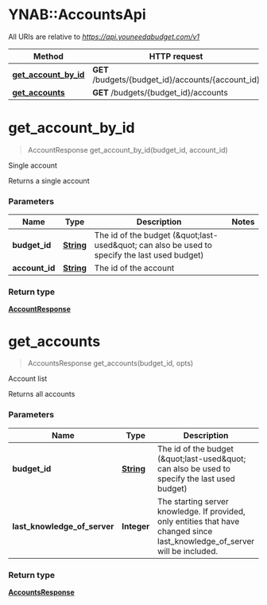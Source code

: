 # YNAB::AccountsApi

All URIs are relative to *https://api.youneedabudget.com/v1*

Method | HTTP request | Description
------------- | ------------- | -------------
[**get_account_by_id**](AccountsApi.md#get_account_by_id) | **GET** /budgets/{budget_id}/accounts/{account_id} | Single account
[**get_accounts**](AccountsApi.md#get_accounts) | **GET** /budgets/{budget_id}/accounts | Account list


# **get_account_by_id**
> AccountResponse get_account_by_id(budget_id, account_id)

Single account

Returns a single account

### Parameters

Name | Type | Description  | Notes
------------- | ------------- | ------------- | -------------
 **budget_id** | [**String**](.md)| The id of the budget (\&quot;last-used\&quot; can also be used to specify the last used budget) | 
 **account_id** | [**String**](.md)| The id of the account | 

### Return type

[**AccountResponse**](AccountResponse.md)

# **get_accounts**
> AccountsResponse get_accounts(budget_id, opts)

Account list

Returns all accounts

### Parameters

Name | Type | Description  | Notes
------------- | ------------- | ------------- | -------------
 **budget_id** | [**String**](.md)| The id of the budget (\&quot;last-used\&quot; can also be used to specify the last used budget) | 
 **last_knowledge_of_server** | **Integer**| The starting server knowledge.  If provided, only entities that have changed since last_knowledge_of_server will be included. | [optional] 

### Return type

[**AccountsResponse**](AccountsResponse.md)

